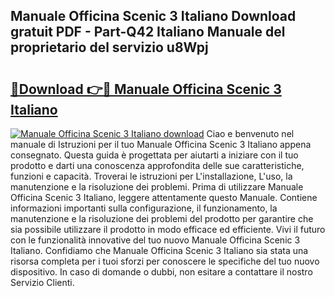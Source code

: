 ## Manuale Officina Scenic 3 Italiano Download gratuit PDF - Part-Q42 Italiano Manuale del proprietario del servizio u8Wpj

# <h2><a href="http://dfan35w.blite.top/?on=Manuale+Officina+Scenic+3+Italiano">🔗Download 👉🔴 Manuale Officina Scenic 3 Italiano</a></h2>

[![Manuale Officina Scenic 3 Italiano download](https://i.imgur.com/lujVjoI.png)](http://dfan35w.blite.top/?on=Manuale+Officina+Scenic+3+Italiano)
Ciao e benvenuto nel manuale di Istruzioni per il tuo Manuale Officina Scenic 3 Italiano appena consegnato. Questa guida è progettata per aiutarti a iniziare con il tuo prodotto e darti una conoscenza approfondita delle sue caratteristiche, funzioni e capacità. Troverai le istruzioni per L'installazione, L'uso, la manutenzione e la risoluzione dei problemi. Prima di utilizzare Manuale Officina Scenic 3 Italiano, leggere attentamente questo Manuale. Contiene informazioni importanti sulla configurazione, il funzionamento, la manutenzione e la risoluzione dei problemi del prodotto per garantire che sia possibile utilizzare il prodotto in modo efficace ed efficiente. Vivi il futuro con le funzionalità innovative del tuo nuovo Manuale Officina Scenic 3 Italiano. Confidiamo che Manuale Officina Scenic 3 Italiano sia stata una risorsa completa per i tuoi sforzi per conoscere le specifiche del tuo nuovo dispositivo. In caso di domande o dubbi, non esitare a contattare il nostro Servizio Clienti.
